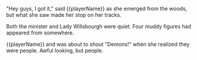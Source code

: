 "Hey guys, I got it," said {{playerName}} as she emerged from the woods, but what she saw made her stop on her tracks.

Both the minister and Lady Willsbourgh were quiet. Four muddy figures had appeared from somewhere.

{{playerName}} and was about to shout "Demons!" when she realized they were people. Awful looking, but people.
